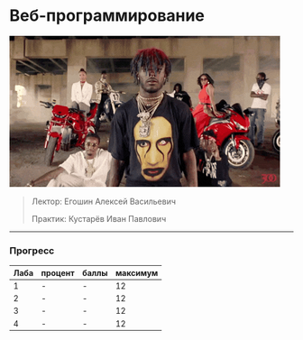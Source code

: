 # Веб-программирование

![pic](https://github.com/bilyardvmetro/ITMO-System-Application-Software/blob/main/gifs/web.gif)

> Лектор: Егошин Алексей Васильевич
>
> Практик: Кустарёв Иван Павлович


---

### Прогресс
| Лаба | процент | баллы | максимум |
| ---- | ------- | ----- | -------- | 
|   1  |   -   |   -  |    12    |
|   2  |   -  |   -  |    12    |
|   3  |   -   |   -  |    12    |
|   4  |   -   |   -  |    12    |